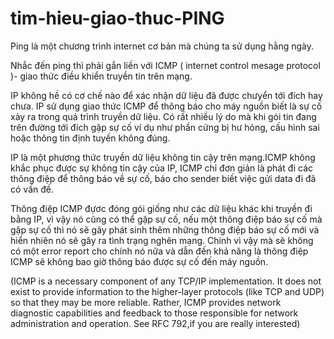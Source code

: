 # tim-hieu-giao-thuc-PING 
Ping là một chương trình internet cơ bản mà chúng ta sử dụng hằng ngày.

Nhắc đến ping thì phải gắn liền với ICMP ( internet control mesage protocol )- giao thức điều khiển truyền tin trên mạng.

IP không hề có cơ chế nào để xác nhận dữ liệu đã được chưyển tới đích hay chưa. IP sử dụng giao thức ICMP  để thông báo cho máy nguồn biết là sự cố xảy ra trong quá trình truyền dữ liệu. Có rất nhiều lý do mà khi gói tin đang trên đường tới đích gặp sự cố ví dụ như phần cứng bị hư hỏng, cấu hình sai hoặc thông tin định tuyến không đúng.

IP là một phương thức truyền dữ liệu không tin cậy trên mạng.ICMP không khắc phục được sự không tin cậy của IP, ICMP chỉ đơn giản là phát đi các thông điệp để thông báo về sự cố, báo cho sender biết việc gửi data đi đã có vấn đề.


Thông điệp ICMP đựơc đóng gói giống như các dữ liệu khác khi truyền đi bằng IP, vì vậy nó cũng có thể gặp sự cố, nếu một thông điệp báo sự cố mà gặp sự cố thì nó sẽ gây phát sinh thêm những thông điệp báo sự cố mới và hiển nhiên nó sẽ gây ra tình trạng nghẽn mạng. Chính vì vậy mà sẽ không có một error report cho chính nó nữa và dẫn đến khả năng là thông điệp ICMP sẽ không bao giờ thông báo được sự cố đến  máy nguồn.










(ICMP is a necessary component of any TCP/IP implementation. It does not exist to provide information to the
higher-layer protocols (like TCP and UDP) so that they may be more reliable. Rather, ICMP provides network
diagnostic capabilities and feedback to those responsible for network administration and operation. See RFC
792,if you are really interested)



